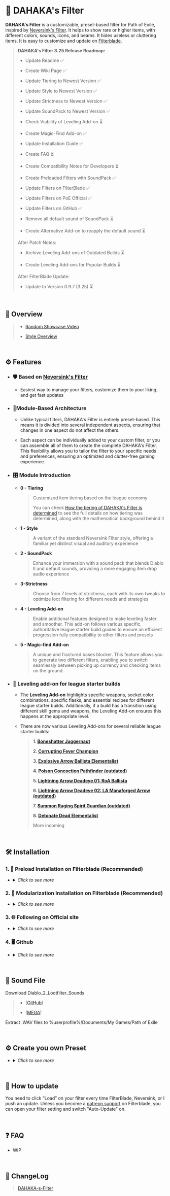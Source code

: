 


&nbsp;

# 🌟 DAHAKA's Filter

**DAHAKA's Filter** is a customizable, preset-based filter for Path of Exile, inspired by [Neversink's Filter](https://github.com/NeverSinkDev/NeverSink-Filter). It helps to show rare or higher items, with different colors, sounds, icons, and beams. It hides useless or cluttering items. It is easy to customize and update on [Filterblade](https://www.filterblade.xyz/).

> **DAHAKA's Filter 3.25 Release Roadmap:**
>
> - Update Readme ✅
>
> - Create Wiki Page ✅
>
> - Update Tiering to Newest Version ✅
>
> - Update Style to Newest Version ✅
>
> - Update Strictness to Newest Version ✅
>
> - Update SoundPack to Newest Version ✅
>
> - Check Viability of Leveling Add-on ⏳
>
> - Create Magic-Find Add-on ✅
>
> - Update Installation Guide ✅
>
> - Create FAQ ⏳
>
> - Create Compatibility Notes for Developers ⏳
>
> - Create Preloaded Filters with SoundPack ✅
>
> - Update Filters on FilterBlade ✅
>
> - Update Filters on PoE Official ✅
>
> - Update Filters on GitHub ✅
>
> - Remove all default sound of SoundPack ⏳
>
> - Create Alternative Add-on to reapply the default sound ⏳
>   
>After Patch Notes:
>
> - Archive Leveling Add-ons of Outdated Builds ⏳
>
> - Create Leveling Add-ons for Popular Builds ⏳
>
>After FilterBlade Update:
>
> - Update to Version 0.9.7 (3.25) ⏳

&nbsp;

## 🎨 Overview
>- [Random Showcase Video](https://www.youtube.com/watch?v=5-Zu_WNY4Dw)
>
>- [Style Overview](https://github.com/FKPX3118/DAHAKA-s-Filter/blob/main/Filter%20Overview%203.22.png)

&nbsp;
  
## ⚙️ Features
- ### 🛡️ Based on [Neversink's Filter](https://github.com/NeverSinkDev/NeverSink-Filter)
  
  * Easiest way to manage your filters, customize them to your liking, and get fast updates
  
- ### 🧬Module-Based Architecture

  * Unlike typical filters, DAHAKA's Filter is entirely preset-based. This means it is divided into several independent aspects, ensuring that changes in one aspect do not affect the others.

  * Each aspect can be individually added to your custom filter, or you can assemble all of them to create the complete DAHAKA's Filter. This flexibility allows you to tailor the filter to your specific needs and preferences, ensuring an optimized and clutter-free gaming experience.

- ### 🎛️ Module Introduction
  * **0 - Tiering**
    
    >Customized item tiering based on the league economy
    >
    >You can check [How the tiering of DAHAKA's Filter is determined](https://github.com/FKPX3118/DAHAKA-s-Filter/wiki/How-the-tiering-of-DAHAKA's-Filter-is-determined) to see the full details on how tiering was determined, along with the mathematical background behind it
    
  * **1 - Style**
    
    >A variant of the standard Neversink Filter style, offering a familiar yet distinct visual and auditory experience
    
  * **2 - SoundPack**
  
    >Enhance your immersion with a sound pack that blends Diablo II and default sounds, providing a more engaging item drop audio experience
    
  * **3-Strictness**
    
    >Choose from 7 levels of strictness, each with its own tweaks to optimize loot filtering for different needs and strategies
  
  * **4 - Leveling Add-on**
  
    >Enable additional features designed to make leveling faster and smoother. This add-on follows various specific, authoritative league starter build guides to ensure an efficient progression
  fully compatibility to other filters and presets

  * **5 - Magic-find Add-on**
    
    >A unique and fractured bases blocker. This feature allows you to generate two different filters, enabling you to switch seamlessly between picking up currency and checking items on the ground.
    
- ### 🚀 Leveling add-on for league starter builds

  * The **Leveling Add-on** highlights specific weapons, socket color combinations, specific flasks, and essential recipes for different league starter builds. Additionally, if a build has a transition using different skill gems and weapons, the Leveling Add-on ensures this happens at the appropriate level.

  * There are now various Leveling Add-ons for several reliable league starter builds:

    >**1. [Boneshatter Juggernaut](https://maxroll.gg/poe/build-guides/boneshatter-juggernaut-league-starter)**
    >
    >**2. [Corrupting Fever Champion](https://maxroll.gg/poe/build-guides/corrupting-fever-champion-league-starter-guide)**
    >
    >**3. [Explosive Arrow Ballista Elementalist](https://maxroll.gg/poe/build-guides/explosive-arrow-ballista-elementalist)**
    >
    >**4. [Poison Concoction Pathfinder (outdated)](https://maxroll.gg/poe/build-guides/impending-doom-pathfinder-league-starter/leveling-guide)**
    >
    >**5. [Lightning Arrow Deadeye 01: RoA Ballista](https://maxroll.gg/poe/build-guides/lightning-arrow-deadeye-league-starter)**
    >
    >**6. [Lightning Arrow Deadeye 02: LA Manaforged Arrow (outdated)](https://www.youtube.com/watch?v=ZpH9IH4e64M)**
    >
    >**7. [Summon Raging Spirit Guardian (outdated)](https://maxroll.gg/poe/build-guides/summon-raging-spirit-guardian-league-starter)**
    >
    >**8. [Detonate Dead Elementalist](https://maxroll.gg/poe/build-guides/detonate-dead-elementalist-league-starter-guide)**
    >
    >More incoming

&nbsp;

## 🛠️ Installation

### 1. 🔧 Preload Installation on Filterblade (Recommended)

- <details>
  <summary><i>Click to see more</i></summary>
    
  ### Step 1
  Click one from the preloaded versions, which works exactly the same as [Modularization Installation](https://github.com/FKPX3118/DAHAKA-s-Filter/blob/main/README.md#step-1-1),  if you add the same modules. This simply preloads them for users.
  
  > **Preloaded Filter without SoundPack**
  >
  >Filter Includes Only Tiering, Style, Strictness
  >- [DAHAKA-s-Filter-00-SOFT](https://www.filterblade.xyz/?profile=FKPX3118&saveState=JANSMYGTZWBX2P&platform=pc&isPreset=false)
  >- [DAHAKA-s-Filter-01-REGULAR](https://www.filterblade.xyz/?profile=FKPX3118&saveState=85WR7T0C6CAR10&platform=pc&isPreset=false)
  >- [DAHAKA-s-Filter-02-SEMI-STRICT](https://www.filterblade.xyz/?profile=FKPX3118&saveState=3R0ZV50CYDOT8B&platform=pc&isPreset=false)
  >- [DAHAKA-s-Filter-03-STRICT](https://www.filterblade.xyz/?profile=FKPX3118&saveState=T3CO19ZXDEUBPT&platform=pc&isPreset=false)
  >- [DAHAKA-s-Filter-04-VERY STRICT](https://www.filterblade.xyz/?profile=FKPX3118&saveState=1EALH7YPPUXH3J&platform=pc&isPreset=false)
  >- [DAHAKA-s-Filter-05-UBER STRICT](https://www.filterblade.xyz/?profile=FKPX3118&saveState=G6EUQWGR6JL6AQ&platform=pc&isPreset=false)
  >- [DAHAKA-s-Filter-06-UBER PLUS](https://www.filterblade.xyz/?profile=FKPX3118&saveState=R9ZGUCSINV2YI3&platform=pc&isPreset=false)
  
  >&nbsp;
  
  >**Preloaded Filter with SoundPack**
  >
  >Filter Includes Tiering, Style, SoundPack, Strictness
  >You'll need the [Sound File](https://github.com/FKPX3118/DAHAKA-s-Filter/blob/main/README.md#-sound-file) to be installed.
  >- [DAHAKA-s-Filter-00-SOFT-S](https://www.filterblade.xyz/?profile=FKPX3118&saveState=Y2XD9IJ5NBDIIA&platform=pc&isPreset=false)
  >- [DAHAKA-s-Filter-01-REGULAR-S](https://www.filterblade.xyz/?profile=FKPX3118&saveState=NBXVW7DCQ2JH1D&platform=pc&isPreset=false)
  >- [DAHAKA-s-Filter-02-SEMI-STRICT-S](https://www.filterblade.xyz/?profile=FKPX3118&saveState=V91X6I52TIY5WW&platform=pc&isPreset=false)
  >- [DAHAKA-s-Filter-03-STRICT-S](https://www.filterblade.xyz/?profile=FKPX3118&saveState=FGV81DHDM8QJKK&platform=pc&isPreset=false)
  >- [DAHAKA-s-Filter-04-VERY STRICT-S](https://www.filterblade.xyz/?profile=FKPX3118&saveState=GS2GZ9NEWUZCUM&platform=pc&isPreset=false)
  >- [DAHAKA-s-Filter-05-UBER STRICT-S](https://www.filterblade.xyz/?profile=FKPX3118&saveState=28SN04ZI839RKB&platform=pc&isPreset=false)
  >- [DAHAKA-s-Filter-06-UBER PLUS-S](https://www.filterblade.xyz/?profile=FKPX3118&saveState=C6072VA3TK19GI&platform=pc&isPreset=false)

  ### Step 2 (Optional)
  > Apply other DAHAKA's Presets and Add-ons or remove current ones:
  >To apply DAHAKA's Presets, go to the Overview tab and click "MODULES".
  >
  ><img src="https://github.com/FKPX3118/DAHAKA-s-Filter/assets/16643996/e32e7adb-636f-485c-b1e2-22a23991d4c4" alt="Image" width="400">
  >
  >Then, click on Public and type or copy **“FKPX3118”** to the By Author field. Click on "Search" to find DAHAKA's presets.
  >
  >You will see a list of presets that you can add to your filter.
  >
  > <img src="https://github.com/FKPX3118/DAHAKA-s-Filter/assets/16643996/dc588fcf-c935-4e69-b0d5-76f5716f273c" alt="Image" width="400">
  > 
  >These include: 0-Tiering, 1-Style, 2-SoundPack, 3-Strictness, 4-Leveling add-on, 5-Magic-find add-on, etc
  >
  >"0-Tiering, 1-Style, 2-SoundPack (Depends on what version you picked), 3-Strictness" these presets are already loaded, so you can now add 4-Leveling add-on, 5-Magic-find add-on, etc, or remove the presets you don't need.
  >
  >All of these presets are optional. You can add any or all of them to your filter by clicking "Add" if they are at different layers. 
  >
  >Once you have selected the presets you want, click "Apply" to confirm your changes.
  >
  >***Note1**: If you want to use the strictness preset, make sure to select the same strictness level as the one you chose in Step 2. Otherwise, your filter may not work as intended.*
  >
  >***Note2**: If you want to add multiple presets, you need to add them in order from 0 to 5. This will ensure that the presets are applied correctly and do not conflict with each other.*
  >
  >***Note3**: If you want to use the SoundPack, you'll need the [Sound File](https://github.com/FKPX3118/DAHAKA-s-Filter/blob/main/README.md#-sound-file) to be installed.*
  >
  >For uninstalling a preset, click "Currently loaded" then click "Delete" for the one you don't want. Click "Apply" to ensure the changes.
  >
  ><img src="https://github.com/FKPX3118/DAHAKA-s-Filter/assets/16643996/2c41f766-64e8-46bf-a4d9-14600dd05f3f" alt="Image" width="400">
  
  ### Step 3
  >SAVE & EXPORT -> Sync or download locally to %userprofile%/Documents/My Games/Path of Exile
  >
  >In game Option, choose the filter you want
  >
  ><img src="https://github.com/FKPX3118/DAHAKA-s-Filter/assets/16643996/260e6486-7d54-4ed8-b1ea-91e9172ecb8b" alt="Image" width="400">
</details>

### 2. 🧩 Modularization Installation on Filterblade (Recommended)


- <details>
  <summary><i>Click to see more</i></summary>
  
  ### Step 1
  >Visit the [FilterBlade](https://www.filterblade.xyz/) and log in with your account. If you don't have an account, you can create one for free by linking your Path of Exile account.
  >
  ><img src="https://github.com/FKPX3118/DAHAKA-s-Filter/assets/16643996/2472cdd3-a559-43fa-8c1d-20d818309a86" alt="Image" width="400">
  
  ### Step 2
  >On the FilterBlade homepage, you can choose to load your own favorite filter or use Neversink's stable version(recommend), which is the default option. You can also select the strictness level of the filter, which determines how much loot is shown or hidden. The higher the strictness, the less loot you will see, but the more valuable it will be. Remember to choose the same strictness level of DAHAKA's Filter if you want to use this 3-Strictness module.
  >
  ><img src="https://github.com/FKPX3118/DAHAKA-s-Filter/assets/16643996/303d419a-c366-4be3-94fe-538b102b1078" alt="Image" width="400">

  ### Step 3
  >To apply DAHAKA's presets, go to the Overview tab and click "MODULES".
  >
  ><img src="https://github.com/FKPX3118/DAHAKA-s-Filter/assets/16643996/e32e7adb-636f-485c-b1e2-22a23991d4c4" alt="Image" width="400">
  >
  >Then, click on Public.
  >
  >Type or copy **“FKPX3118”** to the By Author field. Click on "Search" to find DAHAKA's presets.
  >
  >You will see a list of presets that you can add to your filter:
  >
  ><img src="https://github.com/FKPX3118/DAHAKA-s-Filter/assets/16643996/dc588fcf-c935-4e69-b0d5-76f5716f273c" alt="Image" width="400">
  >
  >These include: 0-Tiering, 1-Style, 2-SoundPack, 3-Strictness, 4-Leveling add-on, 5-Magic-find add-on, etc

  ### Step 4
  
  >All of these presets are optional. You can add any or all of them to your filter by clicking "Add" if they are at different layers. 
  >
  >Once you have selected the presets you want, click "Apply" to confirm your changes.
  >
  >***Note1**: If you want to use the strictness preset, make sure to select the same strictness level as the one you chose in Step 2. Otherwise, your filter may not work as intended.*
  >
  >***Note2**: If you want to add multiple presets, you need to add them in order from 0 to 5. This will ensure that the presets are applied correctly and do not conflict with each other.*
  >
  >***Note3**: If you want to use the SoundPack, you'll need the [Sound File](https://github.com/FKPX3118/DAHAKA-s-Filter/blob/main/README.md#-sound-file) to be installed.*
  >
  >For uninstalling a preset, click "Currently loaded" then click "Delete" for the one you don't want. Click "Apply" to ensure the changes.
  >
  ><img src="https://github.com/FKPX3118/DAHAKA-s-Filter/assets/16643996/2c41f766-64e8-46bf-a4d9-14600dd05f3f" alt="Image" width="400">

  ### Step 5
  >SAVE & EXPORT -> Sync or download locally to %userprofile%/Documents/My Games/Path of Exile
  >
  >In game Option, choose the filter you want
  >
  ><img src="https://github.com/FKPX3118/DAHAKA-s-Filter/assets/16643996/260e6486-7d54-4ed8-b1ea-91e9172ecb8b" alt="Image" width="400">
  
</details>

### 3. 🌐 Following on Official site

- <details>
  <summary><i>Click to see more</i></summary>
  
  ### For New Players
  >Auto-Update
  >
  >Filter Includes Only Tiering, Style, and Strictness,  w/wo SoundPack
  >
  >- [Official Item Filter](https://www.pathofexile.com/account/view-profile/FKPX3118/item-filters)

</details>


### 4. 🖥️ Github

- <details>
  <summary><i>Click to see more</i></summary>
  
  ### For Devs or you can manually download here
  >Filter Includes Only Tiering, Style, Strictness, w/wo SoundPack
  >
  >The filters from GitHub do **NOT** auto-update. Please check the commit history for updates.
  
</details>

&nbsp;

## 🎵 Sound File
Download Diablo_2_Lootfilter_Sounds
>- ([GitHub](https://raw.githubusercontent.com/FKPX3118/DAHAKA-s-Filter/main/Diablo_2_Lootfilter_Sounds.zip))
>
>- ([MEGA](https://mega.nz/file/8YRC3JQR#fe9REHw8__V8100QRhYGNY88t4JWHNJFBEU5hFQ7hxA))

Extract .WAV files to %userprofile%/Documents/My Games/Path of Exile

&nbsp;

## ⚙️ Create you own Preset
- <details>
  <summary><i>Click to see more</i></summary>
  
  >You can create your own preset and then load it at last. This will help you to keep your own personal favorite changes for the filter, so you don’t need to make adjustments each time you receive an update.
  >
  >Go to FilterBlade and navigate to “Back to my filters”
  >
  >Under “My Modules” click “Create new module”
  >
  ><img src="https://github.com/user-attachments/assets/6104932d-56bd-471e-9fbb-ba5123e447b7" alt="Image" width="400">
  >
  >Choose Neversink stable version and the corresponding strictness
  >
  >In customize tab, make your own changes, save the preset
  >
  >Load the filter you want to override, your presets will be in "My Own" in "MODULES"
  >
  ><img src="https://github.com/user-attachments/assets/8699b61c-6f21-43aa-bab3-c6d71e9cbe89" alt="Image" width="400">
  >
  >Load your preset last, save the filter and you are good to go.
</details>

&nbsp;

## 🔄 How to update
You need to click “Load” on your filter every time FilterBlade, Neversink, or I push an update. Unless you become a [patreon support](https://www.patreon.com/Neversink) on Filterblade, you can open your filter setting and switch "Auto-Update" on.

&nbsp;

## ❓ FAQ
- WIP

&nbsp;

## 📝 ChangeLog
>[DAHAKA-s-Filter](https://github.com/FKPX3118/DAHAKA-s-Filter/blob/main/ChangeLog.md)
